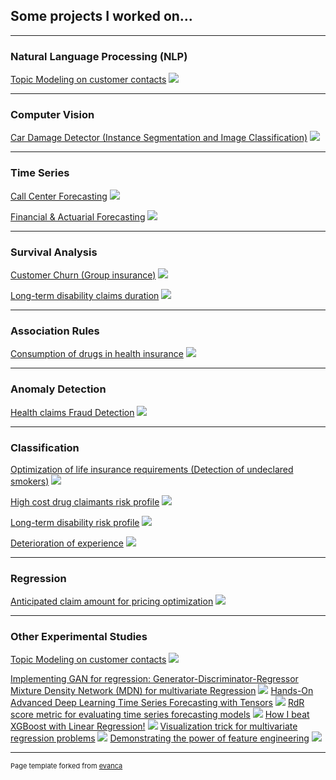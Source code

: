 ## Some projects I worked on...

---

### Natural Language Processing (NLP)
[Topic Modeling on customer contacts](/nlp_topic)
<img src="images/nlp_topic2.png?raw=true"/>

---

### Computer Vision
[Car Damage Detector (Instance Segmentation and Image Classification)](/image_car_damage)
<img src="images/image_car_damage.png?raw=true"/>

---

### Time Series
[Call Center Forecasting](/ts_call_center)
<img src="images/ts_call_center.png?raw=true"/>

[Financial & Actuarial Forecasting](/financial_ts)
<img src="images/financial_ts.png?raw=true"/>

---

### Survival Analysis
[Customer Churn (Group insurance)](/customer_churn)
<img src="images/customer_churn2.png?raw=true"/>

[Long-term disability claims duration](/lt_surv)
<img src="images/surv_funcs3.png?raw=true"/>

---

### Association Rules
[Consumption of drugs in health insurance](/sample_page)
<img src="images/dummy_thumbnail.jpg?raw=true"/>

---

### Anomaly Detection
[Health claims Fraud Detection](/anomaly_fraud)
<img src="images/anomaly_detect.png?raw=true"/>

---

### Classification
[Optimization of life insurance requirements (Detection of undeclared smokers)](/sample_page)
<img src="images/dummy_thumbnail.jpg?raw=true"/>

[High cost drug claimants risk profile](/sample_page)
<img src="images/dummy_thumbnail.jpg?raw=true"/>

[Long-term disability risk profile](/sample_page)
<img src="images/dummy_thumbnail.jpg?raw=true"/>

[Deterioration of experience](/sample_page)
<img src="images/dummy_thumbnail.jpg?raw=true"/>

---

### Regression
[Anticipated claim amount for pricing optimization](/sample_page)
<img src="images/dummy_thumbnail.jpg?raw=true"/>

---

### Other Experimental Studies

[Topic Modeling on customer contacts](/nlp_topic)
<img src="images/nlp_topic2.png?raw=true"/>

[Implementing GAN for regression: Generator-Discriminator-Regressor](http://example.com/)
[Mixture Density Network (MDN) for multivariate Regression](https://medium.com/@dave.cote.msc/made-easy-mixture-density-network-for-multivariate-regression-49e576721b3)
<img src="images/article_mdn.png?raw=true"/>
[Hands-On Advanced Deep Learning Time Series Forecasting with Tensors](https://medium.com/@dave.cote.msc/hands-on-advanced-deep-learning-time-series-forecasting-with-tensors-7facae522f18)
<img src="images/article_dts.png?raw=true"/>
[RdR score metric for evaluating time series forecasting models](https://medium.com/@dave.cote.msc/rdr-score-metric-for-evaluating-time-series-forecasting-models-1c23f92f80e7)
<img src="images/article_rdr.png?raw=true"/>
[How I beat XGBoost with Linear Regression!](https://medium.com/@dave.cote.msc/demonstrating-the-power-of-feature-engineering-part-ii-how-i-beat-xgboost-with-linear-regression-e63aeb6a15f8)
<img src="images/article_xgb.png?raw=true"/>
[Visualization trick for multivariate regression problems](https://medium.com/@dave.cote.msc/visualization-trick-for-multivariate-regression-problems-5b3aa25ff2f8)
<img src="images/article_viz.png?raw=true"/>
[Demonstrating the power of feature engineering](https://medium.com/@dave.cote.msc/demonstrating-the-power-of-feature-engineering-part-i-7d5c0222d249)
<img src="images/article_fe.png?raw=true"/>
 






---
<p style="font-size:11px">Page template forked from <a href="https://github.com/evanca/quick-portfolio">evanca</a></p>
<!-- Remove above link if you don't want to attibute -->

